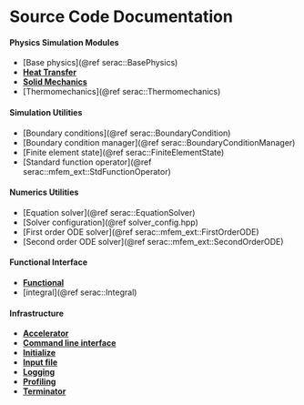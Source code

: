 # Source Code Documentation #

#### Physics Simulation Modules ####

* [Base physics](@ref serac::BasePhysics)
* [**Heat Transfer**][1]
* [**Solid Mechanics**][2]
* [Thermomechanics](@ref serac::Thermomechanics)

#### Simulation Utilities ####

* [Boundary conditions](@ref serac::BoundaryCondition)
* [Boundary condition manager](@ref serac::BoundaryConditionManager)
* [Finite element state](@ref serac::FiniteElementState)
* [Standard function operator](@ref serac::mfem_ext::StdFunctionOperator)

#### Numerics Utilities ####

* [Equation solver](@ref serac::EquationSolver)
* [Solver configuration](@ref solver_config.hpp)
* [First order ODE solver](@ref serac::mfem_ext::FirstOrderODE)
* [Second order ODE solver](@ref serac::mfem_ext::SecondOrderODE)

#### Functional Interface ####

* [**Functional**][3]
* [integral](@ref serac::Integral)

#### Infrastructure ####

* <a style="font-weight:bold" href="accelerator_8hpp.html">Accelerator</a>
* <a style="font-weight:bold" href="cli_8hpp.html">Command line interface</a>
* <a style="font-weight:bold" href="initialize_8hpp.html">Initialize</a>
* <a style="font-weight:bold" href="input_8hpp.html">Input file</a>
* <a style="font-weight:bold" href="logger_8hpp.html">Logging</a>
* <a style="font-weight:bold" href="profiling_8hpp.html">Profiling</a>
* <a style="font-weight:bold" href="terminator_8hpp.html">Terminator</a>

<!-- Reference Links -->
[1]: classserac_1_1HeatTransfer_3_01order_00_01dim_00_01Parameters_3_01parameter__space_8_8_8_01_4_00b10147e2187ea0fff3ed4d400f86c2eb.html
[2]: classserac_1_1SolidMechanics_3_01order_00_01dim_00_01Parameters_3_01parameter__space_8_8_8_01_4_0a4b58643425b41433838b2828455c49.html
[3]: classserac_1_1Functional_3_01test_07trials_8_8_8_08_00_01exec_01_4.html
